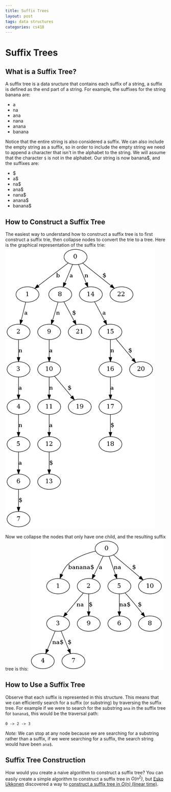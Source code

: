 ```yaml
---
title: Suffix Trees
layout: post
tags: data structures
categories: cs418
---
```

# Suffix Trees

## What is a Suffix Tree?

A suffix tree is a data sructure that contains each suffix of a string, a suffix is defined as the end part of a string. 
For example, the suffixes for the string banana are:

* a
* na
* ana
* nana
* anana
* banana

Notice that the entire string is also considered a suffix. 
We can also include the empty string as a suffix, so in order to include the empty string we need to append a character that isn't in the alphabet to the string.
We will assume that the character `$` is not in the alphabet.
Our string is now banana$, and the suffixes are:

* $
* a$
* na$
* ana$
* nana$
* anana$
* banana$

## How to Construct a Suffix Tree

The easiest way to understand how to construct a suffix tree is to first construct a suffix trie, then collapse nodes to convert the trie to a tree.
Here is the graphical representation of the suffix trie:
![suffix trie](/public/cs418/suffixTrie.png)

Now we collapse the nodes that only have one child, and the resulting suffix tree is this:
![suffix tree](/public/cs418/suffixTree.png)

## How to Use a Suffix Tree

Observe that each suffix is represented in this structure. 
This means that we can efficiently search for a suffix (or substring) by traversing the suffix tree.
For example if we were to search for the substring `ana` in the suffix tree for `banana$`, this would be the traversal path:

```0 -> 2 -> 3```

*Note:* We can stop at any node because we are searching for a substring rather than a suffix, if we were searching for a suffix, the search string would have been `ana$`.

## Suffix Tree Construction

How would you create a naive algorithm to construct a suffix tree?
You can easily create a simple algorithm to construct a suffix tree in _O(n<sup>2</sup>)_, but [Esko Ukkonen](https://www.cs.helsinki.fi/u/ukkonen/) discovered a way to [construct a suffix tree in _O(n)_ (linear time)](http://stackoverflow.com/questions/9452701/ukkonens-suffix-tree-algorithm-in-plain-english/9513423#9513423).
